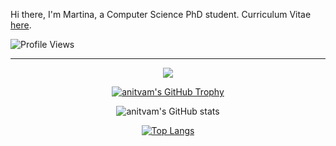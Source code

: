 Hi there, I'm Martina, a Computer Science PhD student. 
Curriculum Vitae [here](https://github.com/anitvam/curriculum-vitae/releases/latest/download/main.pdf).

![Profile Views](https://komarev.com/ghpvc/?username=anitvam&color=blueviolet&style=for-the-badge)

---

<div align="center">

![](https://github-profile-summary-cards.vercel.app/api/cards/profile-details?username=anitvam&theme=nord_dark)

 [![anitvam's GitHub Trophy](https://github-profile-trophy.vercel.app/?username=anitvam&theme=nord&row=2&column=6&rank=-C,-B)](https://github.com/ryo-ma/github-profile-trophy)

![anitvam's GitHub stats](https://github-readme-stats-git-masterrstaa-rickstaa.vercel.app/api?username=anitvam&theme=onedark)

[![Top Langs](https://github-readme-stats.vercel.app/api/top-langs/?username=anitvam&theme=onedark)](https://github.com/anuraghazra/github-readme-stats)


</div>

